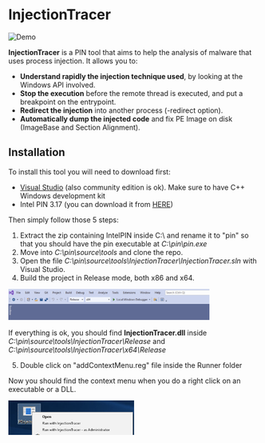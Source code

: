 # InjectionTracer

![Demo](Media/demo.gif)

**InjectionTracer** is a PIN tool that aims to help  the analysis of malware that uses process injection.
It allows you to:

- **Understand rapidly the injection technique used**, by looking at the Windows API involved.
- **Stop the execution** before the remote thread is executed, and put a breakpoint on the entrypoint.
- **Redirect the injection** into another process (-redirect option).
- **Automatically dump the injected code** and fix PE Image on disk (ImageBase and Section Alignment).

## Installation

To install this tool you will need to download first:
 - [Visual Studio](https://visualstudio.microsoft.com/) (also community edition is ok). Make sure to have C++ Windows development kit
 - Intel PIN 3.17 (you can download it from [HERE](https://www.intel.com/content/www/us/en/developer/articles/tool/pin-a-binary-instrumentation-tool-downloads.html))

Then simply follow those 5 steps:

1. Extract the zip containing IntelPIN inside C:\ and rename it to "pin" so that you should have the pin executable at *C:\pin\pin.exe*
2. Move into *C:\pin\source\tools* and clone the repo.
3. Open the file *C:\pin\source\tools\InjectionTracer\InjectionTracer.sln* with Visual Studio.
4. Build the project in Release mode, both x86 and x64. 
<img src="Media/Build.png" width="80%" height="90%">

If everything is ok, you should find **InjectionTracer.dll** inside *C:\pin\source\tools\InjectionTracer\Release* and *C:\pin\source\tools\InjectionTracer\x64\Release*

5. Double click on "addContextMenu.reg" file inside the Runner folder

Now you should find the context menu when you do a right click on an executable or a DLL.

<img src="Media/ContextMenu.png" width="50%" height="50%">
